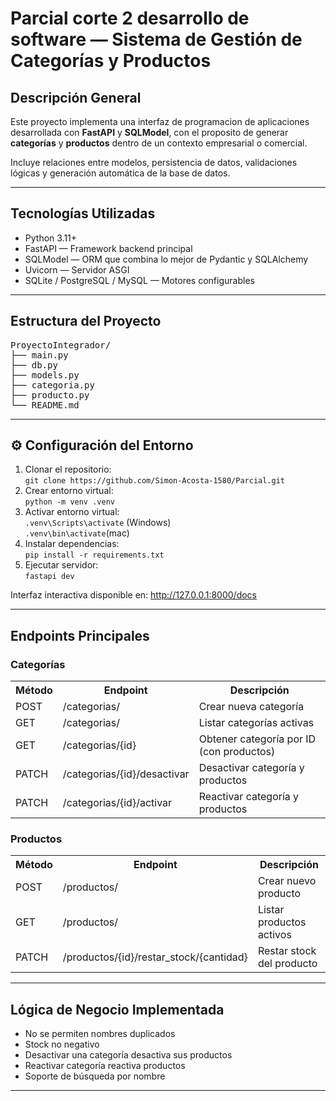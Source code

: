 
<h1> Parcial corte 2 desarrollo de software — Sistema de Gestión de Categorías y Productos</h1>

<h2>Descripción General</h2>
<p>Este proyecto implementa una interfaz de programacion de aplicaciones desarrollada con <strong>FastAPI</strong> y <strong>SQLModel</strong>, con el proposito de generar <strong>categorías</strong> y <strong>productos</strong> dentro de un contexto empresarial o comercial.</p>
<p>Incluye relaciones entre modelos, persistencia de datos, validaciones lógicas y generación automática de la base de datos.</p>

<hr>

<h2>Tecnologías Utilizadas</h2>
<ul>
<li>Python 3.11+</li>
<li>FastAPI — Framework backend principal</li>
<li>SQLModel — ORM que combina lo mejor de Pydantic y SQLAlchemy</li>
<li>Uvicorn — Servidor ASGI</li>
<li>SQLite / PostgreSQL / MySQL — Motores configurables</li>
</ul>

<hr>

<h2>Estructura del Proyecto</h2>
<pre>
ProyectoIntegrador/
├── main.py
├── db.py
├── models.py
├── categoria.py
├── producto.py
└── README.md
</pre>

<hr>

<h2>⚙️ Configuración del Entorno</h2>
<ol>
<li>Clonar el repositorio:<br><code>git clone https://github.com/Simon-Acosta-1580/Parcial.git</code></li>
<li>Crear entorno virtual:<br><code>python -m venv .venv</code></li>
<li>Activar entorno virtual:<br><code>.venv\Scripts\activate</code> (Windows) <br><code>.venv\bin\activate</code>(mac)</li>
<li>Instalar dependencias:<br><code>pip install -r requirements.txt</code></li>
<li>Ejecutar servidor:<br><code>fastapi dev</code></li>
</ol>

<p>Interfaz interactiva disponible en: <a href="http://127.0.0.1:8000/docs">http://127.0.0.1:8000/docs</a></p>

<hr>

<h2>Endpoints Principales</h2>

<h3>Categorías</h3>
<table>
<tr><th>Método</th><th>Endpoint</th><th>Descripción</th></tr>
<tr><td>POST</td><td>/categorias/</td><td>Crear nueva categoría</td></tr>
<tr><td>GET</td><td>/categorias/</td><td>Listar categorías activas</td></tr>
<tr><td>GET</td><td>/categorias/{id}</td><td>Obtener categoría por ID (con productos)</td></tr>
<tr><td>PATCH</td><td>/categorias/{id}/desactivar</td><td>Desactivar categoría y productos</td></tr>
<tr><td>PATCH</td><td>/categorias/{id}/activar</td><td>Reactivar categoría y productos</td></tr>
</table>

<h3>Productos</h3>
<table>
<tr><th>Método</th><th>Endpoint</th><th>Descripción</th></tr>
<tr><td>POST</td><td>/productos/</td><td>Crear nuevo producto</td></tr>
<tr><td>GET</td><td>/productos/</td><td>Listar productos activos</td></tr>
<tr><td>PATCH</td><td>/productos/{id}/restar_stock/{cantidad}</td><td>Restar stock del producto</td></tr>
</table>

<hr>

<h2>Lógica de Negocio Implementada</h2>
<ul>
<li>No se permiten nombres duplicados</li>
<li>Stock no negativo</li>
<li>Desactivar una categoría desactiva sus productos</li>
<li>Reactivar categoría reactiva productos</li>
<li>Soporte de búsqueda por nombre</li>
</ul>

<hr>
